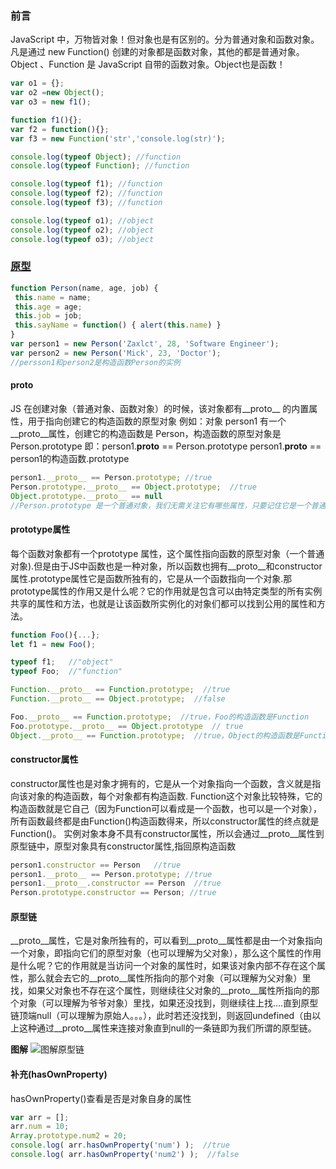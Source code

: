 ### 前言
JavaScript 中，万物皆对象！但对象也是有区别的。分为普通对象和函数对象。
凡是通过 new Function() 创建的对象都是函数对象，其他的都是普通对象。
Object 、Function 是 JavaScript 自带的函数对象。Object也是函数！

```js
var o1 = {}; 
var o2 =new Object();
var o3 = new f1();

function f1(){}; 
var f2 = function(){};
var f3 = new Function('str','console.log(str)');

console.log(typeof Object); //function 
console.log(typeof Function); //function  

console.log(typeof f1); //function 
console.log(typeof f2); //function 
console.log(typeof f3); //function   

console.log(typeof o1); //object 
console.log(typeof o2); //object 
console.log(typeof o3); //object
```
### [原型](https://www.cnblogs.com/ranyonsue/p/11201730.html)
```js
function Person(name, age, job) {
 this.name = name;
 this.age = age;
 this.job = job;
 this.sayName = function() { alert(this.name) } 
}
var person1 = new Person('Zaxlct', 28, 'Software Engineer');
var person2 = new Person('Mick', 23, 'Doctor');
//persson1和person2是构造函数Person的实例
```
#### __proto__
JS 在创建对象（普通对象、函数对象）的时候，该对象都有__proto__ 的内置属性，用于指向创建它的构造函数的原型对象
例如：对象 person1 有一个 __proto__属性，创建它的构造函数是 Person，构造函数的原型对象是 Person.prototype
即：person1.__proto__ == Person.prototype
person1.__proto__ == person1的构造函数.prototype

```js
person1.__proto__ == Person.prototype; //true
Person.prototype.__proto__ == Object.prototype;  //true
Object.prototype.__proto__ == null 
//Person.prototype 是一个普通对象，我们无需关注它有哪些属性，只要记住它是一个普通对象。一个普通对象的构造函数 === Object
```

#### prototype属性
每个函数对象都有一个prototype 属性，这个属性指向函数的原型对象（一个普通对象).但是由于JS中函数也是一种对象，所以函数也拥有__proto__和constructor属性.prototype属性它是函数所独有的，它是从一个函数指向一个对象.那prototype属性的作用又是什么呢？它的作用就是包含可以由特定类型的所有实例共享的属性和方法，也就是让该函数所实例化的对象们都可以找到公用的属性和方法。
```js
function Foo(){...};
let f1 = new Foo();

typeof f1;   //"object"
typeof Foo;  //"function"

Function.__proto__ == Function.prototype;  //true  
Function.__proto__ == Object.prototype;  //false

Foo.__proto__ == Function.prototype;  //true，Foo的构造函数是Function
Foo.prototype.__proto__ == Object.prototype  // true
Object.__proto__ == Function.prototype;  //true，Object的构造函数是Function

```

#### constructor属性
constructor属性也是对象才拥有的，它是从一个对象指向一个函数，含义就是指向该对象的构造函数，每个对象都有构造函数.
Function这个对象比较特殊，它的构造函数就是它自己（因为Function可以看成是一个函数，也可以是一个对象），所有函数最终都是由Function()构造函数得来，所以constructor属性的终点就是Function()。
实例对象本身不具有constructor属性，所以会通过__proto__属性到原型链中，原型对象具有constructor属性,指回原构造函数

```js
person1.constructor == Person   //true
person1.__proto__ == Person.prototype; //true
person1.__proto__.constructor == Person  //true
Person.prototype.constructor == Person; //true
```

#### 原型链
__proto__属性，它是对象所独有的，可以看到__proto__属性都是由一个对象指向一个对象，即指向它们的原型对象（也可以理解为父对象），那么这个属性的作用是什么呢？它的作用就是当访问一个对象的属性时，如果该对象内部不存在这个属性，那么就会去它的__proto__属性所指向的那个对象（可以理解为父对象）里找，如果父对象也不存在这个属性，则继续往父对象的__proto__属性所指向的那个对象（可以理解为爷爷对象）里找，如果还没找到，则继续往上找….直到原型链顶端null（可以理解为原始人。。。），此时若还没找到，则返回undefined（由以上这种通过__proto__属性来连接对象直到null的一条链即为我们所谓的原型链。

**图解**
![图解原型链](https://s2.51cto.com/images/blog/201902/19/3aac1f57ace09faf8d69b4aa11dc3ad6.png?x-oss-process=image/watermark,size_16,text_QDUxQ1RP5Y2a5a6i,color_FFFFFF,t_30,g_se,x_10,y_10,shadow_20,type_ZmFuZ3poZW5naGVpdGk=/format,webp/resize,m_fixed,w_750)

#### 补充(hasOwnProperty)
hasOwnProperty()查看是否是对象自身的属性

```js
var arr = [];
arr.num = 10;
Array.prototype.num2 = 20;
console.log( arr.hasOwnProperty('num') );  //true
console.log( arr.hasOwnProperty('num2') );  //false
```


